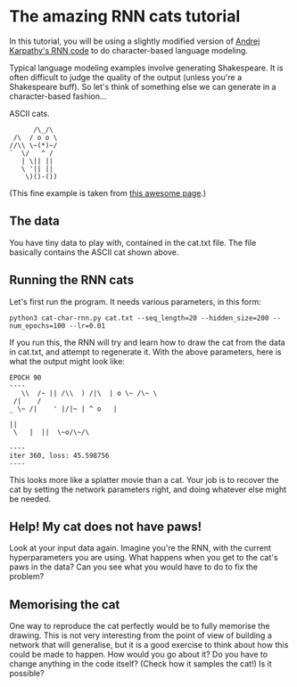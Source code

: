 # The amazing RNN cats tutorial

In this tutorial, you will be using a slightly modified version of [Andrej Karpathy's RNN code](https://gist.github.com/karpathy/d4dee566867f8291f086) to do character-based language modeling.

Typical language modeling examples involve generating Shakespeare. It is often difficult to judge the quality of the output (unless you're a Shakespeare buff). So let's think of something else we can generate in a character-based fashion...

ASCII cats.

```
      /\_/\
 /\  / o o \
//\\ \~(*)~/
`  \/   ^ /
   | \|| ||
   \ '|| ||
    \)()-())
```

(This  fine example is taken from [this awesome page](http://www.asciiworld.com/-Cats-.html).)

## The data

You have tiny data to play with, contained in the cat.txt file. The file basically contains the ASCII cat shown above.

## Running the RNN cats

Let's first run the program. It needs various parameters, in this form:

    python3 cat-char-rnn.py cat.txt --seq_length=20 --hidden_size=200 --num_epochs=100 --lr=0.01

If you run this, the RNN will try and learn how to draw the cat from the data in cat.txt, and attempt to regenerate it. With the above parameters, here is what the output might look like:

```
EPOCH 90
----
   \\  /~ || /\\  ) /|\  | o \~ /\~ \
 /|    /
_ \~ /|    ' |/|~ | ^ o   |

||
 \   |  ||  \~o/\~/\
  
----
iter 360, loss: 45.598756
----
```

This looks more like a splatter movie than a cat. Your job is to recover the cat by setting the network parameters right, and doing whatever else might be needed.


## Help! My cat does not have paws!

Look at your input data again. Imagine you're the RNN, with the current hyperparameters you are using. What happens when you get to the cat's paws in the data? Can you see what you would have to do to fix the problem?

## Memorising the cat

One way to reproduce the cat perfectly would be to fully memorise the drawing. This is not very interesting from the point of view of building a network that will generalise, but it is a good exercise to think about how this could be made to happen. How would you go about it? Do you have to change anything in the code itself? (Check how it samples the cat!) Is it possible?

